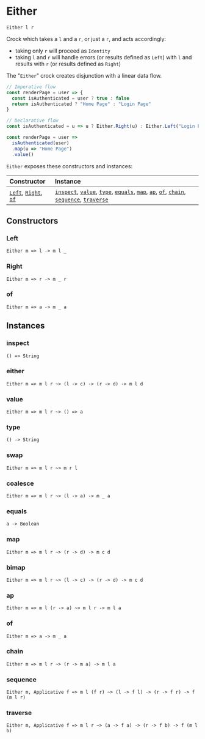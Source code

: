 # Either

`Either l r`

Crock which takes a `l` and a `r`, or just a `r`, and acts accordingly:
* taking only `r` will proceed as `Identity`
* taking `l` and `r` will handle errors (or results defined as `Left`) with `l` and results with `r` (or results defined as `Right`)

The "`Either`" crock creates disjunction with a linear data flow.

```js
// Imperative flow
const renderPage = user => {
  const isAuthenticated = user ? true : false
  return isAuthenticated ? "Home Page" : "Login Page"
}

// Declarative flow
const isAuthenticated = u => u ? Either.Right(u) : Either.Left("Login Page")

const renderPage = user =>
  isAuthenticated(user)
  .map(u => "Home Page")
  .value()
```

`Either` exposes these constructors and instances:

| Constructor | Instance |
|:---|:---|
| [`Left`](#left), [`Right`](#right), [`of`](#of) | [`inspect`](#inspect), [`value`](#value), [`type`](#type), [`equals`](#equals), [`map`](#map), [`ap`](#ap), [`of`](#of), [`chain`](#chain), [`sequence`](#sequence), [`traverse`](#traverse) |

## Constructors

### Left

`Either m => l -> m l _`

### Right

`Either m => r -> m _ r`

### of

`Either m => a -> m _ a`

## Instances

### inspect

`() => String`

### either

`Either m => m l r ~> (l -> c) -> (r -> d) -> m l d`

### value

`Either m => m l r ~> () => a`

### type

`() -> String`

### swap

`Either m => m l r ~> m r l`

### coalesce

`Either m => m l r ~> (l -> a) -> m _ a`

### equals

`a -> Boolean`

### map

`Either m => m l r ~> (r -> d) -> m c d`

### bimap

`Either m => m l r ~> (l -> c) -> (r -> d) -> m c d`

### ap

`Either m => m l (r -> a) ~> m l r -> m l a`

### of

`Either m => a -> m _ a`

### chain

`Either m => m l r ~> (r -> m a) -> m l a`

### sequence

`Either m, Applicative f => m l (f r) ~> (l -> f l) -> (r -> f r) -> f (m l r)`

### traverse

`Either m, Applicative f => m l r ~> (a -> f a) -> (r -> f b) -> f (m l b)`
